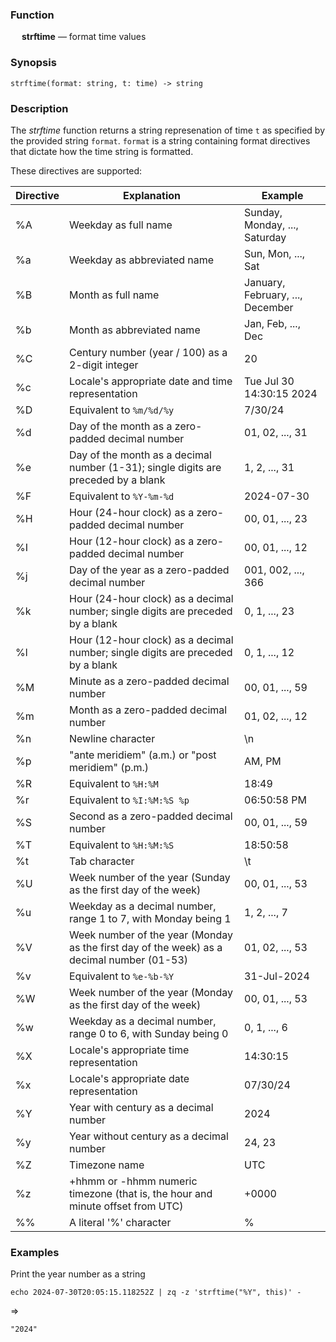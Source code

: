 ### Function

&emsp; **strftime** &mdash; format time values

### Synopsis
```
strftime(format: string, t: time) -> string
```

### Description
The _strftime_ function returns a string represenation of time `t`
as specified by the provided string `format`. `format` is a string
containing format directives that dictate how the time string is
formatted.

These directives are supported:

| Directive | Explanation | Example |
|-----------|-------------|---------|
| %A | Weekday as full name | Sunday, Monday, ..., Saturday |
| %a | Weekday as abbreviated name | Sun, Mon, ..., Sat |
| %B | Month as full name | January, February, ..., December |
| %b | Month as abbreviated name | Jan, Feb, ..., Dec |
| %C | Century number (year / 100) as a 2-digit integer | 20 |
| %c | Locale's appropriate date and time representation | Tue Jul 30 14:30:15 2024 |
| %D | Equivalent to `%m/%d/%y` | 7/30/24 |
| %d | Day of the month as a zero-padded decimal number | 01, 02, ..., 31 |
| %e | Day of the month as a decimal number (1-31); single digits are preceded by a blank | 1, 2, ..., 31 |
| %F | Equivalent to `%Y-%m-%d` | 2024-07-30 |
| %H | Hour (24-hour clock) as a zero-padded decimal number | 00, 01, ..., 23 |
| %I | Hour (12-hour clock) as a zero-padded decimal number | 00, 01, ..., 12 |
| %j | Day of the year as a zero-padded decimal number | 001, 002, ..., 366 |
| %k | Hour (24-hour clock) as a decimal number; single digits are preceded by a blank | 0, 1, ..., 23 |
| %l | Hour (12-hour clock) as a decimal number; single digits are preceded by a blank | 0, 1, ..., 12 |
| %M | Minute as a zero-padded decimal number | 00, 01, ..., 59 |
| %m | Month as a zero-padded decimal number | 01, 02, ..., 12 |
| %n | Newline character | \n |
| %p | "ante meridiem" (a.m.) or "post meridiem" (p.m.) | AM, PM |
| %R | Equivalent to `%H:%M` | 18:49 |
| %r | Equivalent to `%I:%M:%S %p` | 06:50:58 PM |
| %S | Second as a zero-padded decimal number | 00, 01, ..., 59 |
| %T | Equivalent to `%H:%M:%S` | 18:50:58 |
| %t | Tab character | \t |
| %U | Week number of the year (Sunday as the first day of the week) | 00, 01, ..., 53 |
| %u | Weekday as a decimal number, range 1 to 7, with Monday being 1 | 1, 2, ..., 7 |
| %V | Week number of the year (Monday as the first day of the week) as a decimal number (01-53) | 01, 02, ..., 53 |
| %v | Equivalent to `%e-%b-%Y` | 31-Jul-2024 |
| %W | Week number of the year (Monday as the first day of the week) | 00, 01, ..., 53 |
| %w | Weekday as a decimal number, range 0 to 6, with Sunday being 0 | 0, 1, ..., 6 |
| %X | Locale's appropriate time representation | 14:30:15 |
| %x | Locale's appropriate date representation | 07/30/24 |
| %Y | Year with century as a decimal number | 2024 |
| %y | Year without century as a decimal number | 24, 23 |
| %Z | Timezone name | UTC |
| %z | +hhmm or -hhmm numeric timezone (that is, the hour and minute offset from UTC) | +0000 |
| %% | A literal '%' character | % |

### Examples

Print the year number as a string
```mdtest-command
echo 2024-07-30T20:05:15.118252Z | zq -z 'strftime("%Y", this)' -
```
=>
```mdtest-output
"2024"
```
